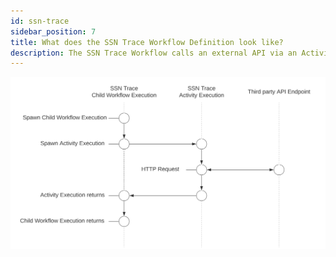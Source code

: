 ```yaml
---
id: ssn-trace
sidebar_position: 7
title: What does the SSN Trace Workflow Definition look like?
description: The SSN Trace Workflow calls an external API via an Activity Execution and returns the results.
---
```


<!--SNIPSTART background-checks-ssn-trace-workflow-definition-->
<!--SNIPEND-->

![Swim lane diagram of the SSN Trace Child Workflow Execution](images/ssn-trace-flow.svg)
